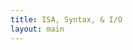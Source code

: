 ```yaml
---
title: ISA, Syntax, & I/O
layout: main
---
```


<div class="show-for-medium-up" style="display: none">
    <div class="medium-3 columns">
	<div class="panel">

	
<!-- NOTE: the following block must not be indented or it isn't properly recognized as markdown -->

<h3 class="noanchor"> Table of Contents </h3>

<div markdown="1" class="toc">

1. TOC
{:toc}

</div>
<!-- END OF MARKDOWN BLOCK -->


        </div>
    </div>
</div>

<div class="medium-9 columns my-content" markdown="1">
<div class="ancs" id="top"></div>

# Instruction Set and Assembly Language #
{:.no_toc}
{:.ancs}

This section describes all the instructions and pseudo-instructions supported by the PLP system.  It also gives examples on how to use each instruction and notes on any limitations.


## Comments ##
{:.ancs}

Comments may appear anywhere in the program's code, including on label, instruction, and directive lines.

To use a comment, type `#` before your comment.  All text after the `#` until the end of the line is ignored by the assembler.

  * For example, if you wanted to put a comment on a blank line as well as a instruction line, the code would be:

<pre><code class="language-plp">
# This is the first comment 
addu $s0, $s0, $s1	# This is the second comment
</code></pre>

_Note:_ Comments are very helpful for debugging and helping others who read the code to understand what a certain segment of code is supposed to do.

[Back to the top](#top)


## Values ##
{:.ancs}

Some instructions require a value to be given.  PLPTool will accept values in 4 formats: binary (base 2), decimal (base 10), hexadecimal (base 16), and ASCII (converts from ascii encoding to a value). The representation is indicated using a prefix before the value.


| Representation	| Format					| Sample Usage	| Notes			|
| :---------------- | :------------------------ | :------------ | :------------ |
| Binary			| `0b`&lt;value&gt;			| 0b10110		| Binary values can only contain 1's and 0's	|
| Decimal			| &lt;value&gt;				| 1975			| A negative value can be represented by including a `-` symbol before the value. The value will be represented in two's complement |
| Hexadecimal		| `0x`&lt;value&gt;			| 0xfc10		| The prefix, `0h`, can also be used for hexadecimal values	|
| ASCII				| `'`&lt;character&gt;`'`	| 'a'			| ASCII strings (more than one ASCII character) can only be used with [assembler directives](#data-and-string-allocation)	|


[Back to the top](#top)


## Symbols ##
{:.ancs}

This document uses the following symbols and expressions throughout, refer here if you come accross something that is not familiar.

* `=` - equals
* `+` - plus
* `-` - minus/subtract
* `*` - multiply
* `>>` - signed shift right
* `<<` - shift left
* `&` - bitwise AND
* `|` - bitwise OR
* `~` - inverse/bitwise NOT
* `val = (expr) ? tr : fl` - this is a simplified version of an if-then-else statement
    * if `(expr)` is true, then `val` is set to `tr`. if `(expr)` is false, then `val` is set to `fl`
* `<` - less than
* `==` - is equal to
* `!=` - is NOT equal to
* `SignExtend(val)` - take the value `val` and sign extend it to the required bit size(see [Signed & Unsigned]({{site.baseurl}}/secret.html#sign) for more info)
* `ZeroExtend(val)` - take the value `val` and zero extend it to the required bit size(see [Signed & Unsigned]({{site.baseurl}}/secret.html#sign) for more info)

[Back to the top](#top)


## Assembler Directives ##


### Memory Organization ###
{:.ancs}

In order to resolve branch and jump targets, the user must inform the assembler where program starts in memory before any instructions, labels, or includes are written/executed.

The format for this would be `.org` followed by the address in memory desired.  The address must be word aligned, meaning it must a 32-bit number that is a multiple of 4.

  * For example, to begin the program at the address 0x10000000, the code would be:

<pre><code class="language-plp">
.org 0x10000000
</code></pre>

_**IMPORTANT NOTE:**_ This must be the first non-comment line in the main source file.  It is possible, however, to have multiple .org statements throughout the program.

[Back to the top](#top)


### Data and String Allocation ###
{:.ancs}

There are three ways to allocate space for data with PLPTool:

  * A single word
  * Space in terms of numbers of words
  * A string

[Back to the top](#top)



#### Single Word Allocation ####
{:.ancs}

The `.word` directive allocates a single word with or without an initial value.  This is especially useful after a label for ease of access.

  * For example, to allocate a variable and initialize it to the value `4`, the code would be:

<pre><code class="language-plp">
.org 0x10000000

my_variable:
     .word 4

main:

    li $t0, my_variable     # get a pointer to my_variable
    lw $t1, 0($t0)          # $t1 has the value of my_variable (4) now
</code></pre>



[Back to the top](#top)


#### Space Allocation ####
{:.ancs}

PLPTool supports allocating space by taking the number of words to be allocated by using the `.space` directive, as opposed to a single word with the `.word` directive.

  * For example, to allocate a variable with a length of 2 words, the code would be:

<pre><code class="language-plp">
.org 0x10000000 

long_variable:
     .space 2  

main:

    li $t0, long_variable    # get a pointer to the variable
    lw $t1, 0($t0)           # get the first word
    lw $t2, 4($t0)           # get the second word
</code></pre>


[Back to the top](#top)



#### String Allocation ####
{:.ancs}

PLPTool supports three types of string allocation:

  * `.ascii`
    * This allocates a packed array of characters without a trailing null character (terminator) to indicate the end of the string.

For example, if you wanted to allocate a variable with a string using the `.ascii` directive, the code would be:

<pre><code class="language-plp">
my_string_ascii:
     .ascii "example string"  # no null terminator
</code></pre>


  * `.asciiz`
    * This allocates a packed array of characters with a trailing null character that indicates the end of the string.

For example, if you wanted to allocate a variable with a string using the `.asciiz` directive, the code would be:

<pre><code class="language-plp">
my_string_asciiz:
     .asciiz "example string" # null terminator inserted at end of string
</code></pre>


  * `.asciiw`
    * This allocates a word aligned array of characters with a trailing null character that indicates the end of the string.

For example, if you wanted to allocate a variable with a string using the `.asciiw` directive, the code would be:

<pre><code class="language-plp">
my_string_asciiw:
     .asciiw "example string" # word aligned, null terminator inserted at end of string
</code></pre>


_Note:_ PLPTool also supports escaping newline characters with **`\n`** .

[Back to the top](#top)

## Labels ##
{:.ancs}

Labels allow the programmer to use branch and jump instructions.  A label is used to mark sections of code within the program.

To implement a label, type the name of label you wish to use followed by a colon.

  * For example, to create a label called "main", the code would be:  

<pre><code class="language-plp">
.org 0x10000000

main:
    # PLP instructions here
</code></pre>

  * It is the standard convention to have the first label in a program titled "main".

_Note:_ It is possible to load a pointer to a label using the load immediate instruction `li`.

<pre><code class="language-plp">
.org 0x10000000

main: 
    # PLP instructions here

label2:
    li $t0 , main
</code></pre>

[Back to the top](#top)


## Operations ##
{:.ancs}

Below is the list of all operations within PLP, broken down into sections by their type. The syntax, an example, a representative expression, and any notes are provided. Hover over the operation to see the exapanded title.

### Arithmetic Operations ###
{:.ancs}

These operations allow for basic arithmetic, such as addition and subtraction, within PLP.<br/>
**IT SHOULD BE NOTED** that `addu`, `addiu`, and `subu` are mislabeled. The trailing `u` normally implies *unsigned*. However, all three of these operations are signed.

<div class="mobile" markdown="1">

| Syntax		| Expression			    | Sample Usage             | Notes				        |
| :-------------------- | :-------------------------------- | :--------------------    | :--------------------------------      |
| <span title="Add unsigned">`addu  $rd, $rs, $rt`</span>	| `rd = rs + rt;`		    | `addu  $v0, $a0, $a1`    | Unsigned addition(see above)		|
| <span title="Add immediate unsigned">`addiu $rd, $rs, imm`</span> | `rd = rs + SignExtend(imm);`      | `addiu $v0, $a0, 0xFEED` | Unsigned addition(see above), add $a0 with 65261  |
| <span title="Subtract unsigned">`subu  $rd, $rs, $rt`</span>	| `rd = rs - rt;`		    | `subu  $v0, $a0, $a1`    | Unsigned subtraction(see above)		        |
| <span title="Multiply, low order">`mullo $rd, $rs, $rt`</span>	| `rd = (rs * rt) & 0xFFFFFFFF;`    | `mullo $v0, $a0, $a1`    | Multiply (return low order bits)	|
| <span title="Multiply, high order">`mulhi $rd, $rs, $rt`</span>	| `rd = (rs * rt) >> 32;`	    | `mulhi $v0, $a0, $a1`    | Multiply (return high order bits)	|
| <span title="Load upper immediate">`lui $rt, imm`</span>        | `rt = imm << 16;`                 | `lui $a0, 0xFEED`        | Write 0xFEED0000 to $a0 register.      |
{:.mobile}

</div>

`$rd` is the destination register, where the resulting value will go.<br/>
`$rs` is the source registers: this is the value that the operation acts upon.<br/>
`$rt` is the target register: this is the value that the operation uses.<br/>
`imm` is a 16-bit integer that can be represented by any of the methods given by PLPTool.

It should be noted that `lui` is not used by itself very often.  Instead, `ori` is used in its place, or `lui` is used as part of the [psuedo-operation](#pseudo-operations) `li`.

_**IMPORTANT NOTE:**_ If `imm` is greater than 16 bits, the assembler will truncate the more significant bit positions beyond the sixteenth place. This means the maximum immediate value is 65535.


**Example**

<pre><code class="language-plp" id="clipboard-content-arith-ex">
# main source file

.org 0x10000000

# Arithmetic Examples
main:
# Load values to use
    li $t0 , 0b100	# loading 4 into $t0 using binary notation
    li $t1 , 0xF	# loading 15 into $t1 using hex notation
    li $t2 , 8		# loading 8 into $t2

# add
    addu $t3 , $t1 , $t0	# adds $t1(15) and $t0(4) and stores into $t3
    # result in $t3 is now 19
    addu $t3 , $t3 , $t2	# adds $t3(19) and $t2(8) and stores into $t3
    # note, you can use the same register for deistination, source, and target
    # result in $t3 is now 27
    addiu $t3 , $t3 , 3 # add an immediate value to $t3, making it 30, storing ing $t3
    addiu $t3 , $t3 , -10   # add a negative ten to $t3, store in $t3, now 20
    # note the lack of subiu, add handles both immediate value operations
    
# multiply
    mullo $t4 , $t3 , $t3	# multiply $t3(27) and $t3(27), store the LOWER 8 bytes(1 word)
    li $t0 , 65535	# load 65535 into $t0 (0xFFFF)
    li $t1 , 65535	# load 65535 into $t1 (0xFFFF)
    mullo $t2 , $t0 , $t1	# multiply $t0 and $t1, store LOWER word into $t2
    mulhi $t3 , $t0 , $t1	# multiply $t0 and $t1, store UPPER word into $t3
    # it should be noted that mullo and mulhi are deeply related
    # if the product of mullo overflows(is higher than you can represented with a signed integer), mulhi will return the sign bit, along with the rest of the bits
    # $t2 will have 4294836225(0xFFFE0001)
    # $t3 will have 0(0x00000000)
    #	NOTE: the most significant bit here is the sign bit(0) due to overflow
    # to read the whole number, stack the hex digits like so
    #	0x00000000 0xFFFE0001
    #	UPPER      LOWER
    #	0x00000000FFFE0001 (4294836225)
    #	TOTAL

    # another example, using negatives
    li $t0 , -45	# load a negative value(-45) into $t0
    li $t1 , 295	# load 295 into $t1
    mulhi $t3 , $t0 , $t1	# multiply $t0 and $t1, store HIGH order bits in $t3
    mullo $t2 , $t0 , $t1	# multiply $t0 and $t1, store LOW order bits in $t2
    
    # here, we get a negative result. since mullo and mulhi are SIGNED operations, the result will be represented in two's complement
    # $t2 will have 0xFFFFCC25(-13275)	this is the lower bits of the result, in two's complement
    # $t3 will have 0xFFFFFFFF(-1)		this is the higher bits of the result, in two's complements, this value is not used alone
    #	note that $t3 is all 1's(F is 1111 in decimal). these leading 1's do not modify the value of a negative number, just as leading 0's do not modify the value of a positive number
    # the final result would be 0xFFFFFFFFFFFFCC25(-13275)

    # one more example, with large numbers and a negative output
    li $t0 , 87578778	# load a large number into $t0	
    li $t1 , -87578778	# load a large negative number(small) into $t1
    mullo $t2 , $t0 , $t1	# multiply, low order bits
    mulhi $t2 , $t0 , $t1	# multiply, high order bits

    # here, the upper bits are neccessary to properly represent the value
    # $t2 will have 0x19F5C35C(435536732)	note how this is not negative by itself, it needs the upper bits to be complete
    # $t3 will have 0xFFE4C023(-1785821)	these two numbers, when combined, show the real result
    # 0xFFE4C02319F5C35C(-7670042355973284)	this is the real result

</code></pre>
<button title="Note: clipboard access is not available on all platforms, results may vary." id="clipboard-button-arith-ex" class="tiny copy-button" data-clipboard-target="clipboard-content-arith-ex">Copy to clipboard</button>

<p class="panel show-for-touch">Note: clipboard access is not available on all platforms, results may vary.</p>

[Back to the top](#top)


### Logical/Bitwise Operations ###
{:.ancs}

These operations allow for basic logical/bitwise operations, such as AND or OR, to be preformed on values and registers.

<div class="mobile" markdown="1">

| Syntax		| Expression			         | Sample Usage             | Notes				                        |
| :-------------------- | :--------------------------------      | :--------------------    | :--------------------------------                         |
| <span title="bitwise AND">`and   $rd, $rs, $rt`</span>	| `rd = rs & rt;`		         | `and   $v0, $a0, $a1`    | Bitwise logical AND		                        |
| <span title="bitwise AND immediate">`andi  $rd, $rs, imm`</span> | `rd = rs & ZeroExtend(imm);`           | `andi  $v0, $a0, 1337`   | Bitwise logical AND                                       |
| <span title="bitwise OR">`or    $rd, $rs, $rt`</span>	| `rd = rs | rt;`		         | `or    $v0, $a0, $a1`    | Bitwise logical OR		                        |
| <span title="bitwise OR immediate">`ori   $rd, $rs, imm`</span> | `rd = rs  |  ZeroExtend(imm);`         | `ori   $v0, $a0, 0x0539` | Bitwise logical OR                                        |
| <span title="bitwise NOR">`nor   $rd, $rs, $rt`</span>	| `rd = ~(rs | rt);`	                 | `nor   $v0, $a0, $a1`    | Bitwise logical NOR		                        |
| <span title="is less than">`slt   $rd, $rs, $rt`</span>	| `rd = (rs < rt) ? 1 : 0;`	         | `slt   $v0, $a0, $a1`    | Signed compare			                        |
| <span title="is less than immediate">`slti  $rd, $rs, imm`</span> | `rd = (rs < SignExtend(imm)) ? 1 : 0;` | `slti  $v0, $a0, 0xDEAD` | Signed compare                                            |
| <span title="is less than unsigned">`sltu  $rd, $rs, $rt`</span>	| `rd = (rs < rt) ? 1 : 0;`              | `sltu  $v0, $a0, $a1`    | Unsigned compare			                        |
| <span title="is less than immediate unsigned">`sltiu $rd, $rs, imm`</span> | `rd = (rs < SignExtend(imm)) ? 1 : 0;` | `sltiu $v0, $a0, 0xDEAD` | Unsigned compare                                          |
| <span title="shift left logical">`sll $rd, $rt, shamt`</span> | `rd = rt << shamt;`                    | `sll $v0, $a0, 0x12`     | Shift $a0 by 18 to the left and store the result in $v0   |
| <span title="shift left logical register">`sllv $rd, $rs, $rt`</span>  | `rd = rs << rt;`                       | `sllv $v0 , $a0 , $a1`   | Shift $a0 by $a1 to the left and store the result in $v0  |
| <span title="shift right logical">`srl $rd, $rt, shamt`</span> | `rd = rt >> shamt;`                    | `srl $v0, $a0, 18`       | Shift $a0 by 18 to the right and store the result in $v0  |
| <span title="shift right logical register">`srlv $rd, $rs, $rt`</span>  | `rd = rs >> rt;`                       | `srlv $v0 , $a0 , $a1`   | Shift $a0 by $a1 to the right and store the result in $v0 |
{:.mobile}

</div>

`$rd` is the destination register, where the resulting value will go.<br/>
`$rs` is the source registers: this is the value that the operation acts upon.<br/>
`$rt` is the target register: this is the value that the operation uses.<br/>
`imm` is a 16-bit integer that can be represented by any of the methods given by PLPTool.<br/>
`shamt` is a 5-bit integer that can be represented by any of the methods given by PLPTool.

_**IMPORTANT NOTE:**_ If the shift amount value is greater than 5 bits, the assembler will truncate the more significant positions beyond the fifth bit. This means the maximum shift amount is 31.

_**IMPORTANT NOTE:**_ If `imm` is greater than 16 bits, the assembler will truncate the more significant bit positions beyond the sixteenth place. This means the maximum immediate value is 65535.

**EXAMPLE**

<pre><code id="clipboard-content-logic-ex" class="language-plp">
# main source file

.org 0x10000000

# Logical Examples
main:
# load values to use below
	li $t0 , 0b110101
	li $t1 , 0b001100
	
# AND
	and $t2 , $t0 , $t1	# ANDs $t0 and $t1 to get 0b000100 (8)
        andi $t2 , $t0 , 0b000011   # and $t0 with 0b000011 to get 0b000001 (1)

# OR
	ori $t3 , $t0 , 0b111111	# OR $t0 and 0b111111 to get 0b111111 (63)
        or $t3 , $t0 , $t1  # OR $t0 and $t1 to get 0b111101 (61)

# NOR
	nor $t4 , $t0 , $t1	# NOR $t0 and $t1 to get 0b000010 with leading 1s

# less than
	li $t0 , 30
	li $t1 , -16
	slt $t5 , $t0 , $t1	# if $t0 is less than $t1, $t5 will be 1, else it will be 0
	# since slt is signed, this will return 0
	sltiu $t5 , $t0 , -2		# unsigned comparison means that -2 is greater than 30, $t5 will be 1
	# -2 is 0xFFFFFFFE and 30 is 0x00000000E

# shift
	li $t0 , 0b10001101	# load $t0 with a value, represented in binary
	li $t1 , 4		# load $t1 with a value to shift by
	li $t6 , 0x8000000F	# load negative value 
	sllv $t7 , $t0 , $t1		# shift $t0(0b10001101) left $t1(4) bits, result will be 0b100011010000
	srl $t8 , $t6 , 3	# shift $t6(0x8000000F) right 3 bits, should result in (0x10000001)
	srlv $t9 , $t6 , $t1		# shift $t6 right 4 bits
	# note the result of this is NOT negativem srl and sll are UNSIGNED operations
</code></pre>
<button title="Note: clipboard access is not available on all platforms, results may vary." id="clipboard-button-logic-ex" class="tiny copy-button" data-clipboard-target="clipboard-content-logic-ex">Copy to clipboard</button>

<p class="panel show-for-touch">Note: clipboard access is not available on all platforms, results may vary.</p>


[Back to the top](#top)

### Control Flow Operations ###

These operations allow for a program to execute instructions in a non-linear fashion. Without them it would only be possible to run instructions in order from the first instruction to the last instruction in memory. Control flow operations allow a program to execute instructions from a specified location in a program either conditional or unconditionally.

**_IMPORTANT NOTE:_** There is a "branch delay slot" immediately after all control flow instruction (jumps and branchs).  The next line of code following the jump/branch will always be executed along with the jump/branch.  To avoid complications, it is generally advisable to put a no-operation instruction (`nop`) immediately after the jump/branch instruction, unless the branch delay slot needs to be utilized.

#### Conditional (Branch) ####
{:.ancs}

In a high level language, conditional statements are typically written as *if* statements. In PLP, **branch** instructions are used for conditional execution. Branch instructions use two registers and a label. They check the equalitiy of the value in two specified registers. There are two types of branch instructions, *branch-if-equal* (`beq`) and *branch-if-not-equal* (`bne`). A `beq` instruction will begin executing instructions at the specified label if the two register values are equal. A `bne` instruction will begin executing instructions at the specified label if the two register values are *not* equal. If the condition of a branch instruction was met then it is common to say, "the branch was taken".

Branching based on an inequality requires the use of two instructions, a *set-less-than* instruction ([`slt`](#logicalbitwise-operations)) and a branch instruction. The branch instruction can be used to compare the result of the `slt` with the zero register (`$0`).

<div class="mobile" markdown="1">
| Syntax		| Expression			    | Sample Usage          | Notes				                                        |
| :-------------------- | :-------------------------------- | :-------------------- | :--------------------------------         |
| <span title="branch if equal">`beq $rt, $rs, label`</span> | `if(rt == rs) PC = PC + 4 + imm;` | `beq $a0, $a1, done`  | Branch to `done` if $a0 and $a1 are equal                                   |
| <span title="branch if not equal">`bne $rt, $rs, label`</span> | `if(rt != rs) PC = PC + 4 + imm;` | `bne $a0, $a1, error` | Branch to `error` if $a0 and $a1 are NOT equal                              |

{:.mobile}

</div>

#### Unconditional (Jump) ####
{:.ancs}

A jump instruction always goes to a given in the instruction (some languages call this a *GOTO* instruction). PLP has several types of jump instructions. The simplist jump (`j`) goes to the label given in the instruction. The other jump instructions use registers and allow for more sophisticated control flow.

The jump-and-link (`jal`) instruction saves the address of the instruction following the instruction's branch delay slot into register `$ra` (return address). The jump-register (`jr`) instruction can be used to jump back to this return address. This can be taken advantage of to write pieces of code, after a label, that can be used from multiple locations in the program. This reusable piece of code is often called a *subroutine*.

<div class="mobile" markdown="1">

| Syntax		| Expression			    | Sample Usage          | Notes				                                        |
| :-------------------- | :-------------------------------- | :-------------------- | :--------------------------------         |
| <span title="jump">`j label`</span>             | `PC = jump_target;`               | `j loop`              | Jump to loop label                                                        |
| <span title="jump and link">`jal label`</span>           | `ra = PC + 4; PC = jump_target;`  | `jal read_serial`     | Jump to read_serial after saving return address to $ra |
| <span title="jump to register">`jr $rs`</span>              | `PC = rs;`                        | `jr $ra`              | Load the content of $ra into PC register  |
| <span title="jump to register and link">`jalr $rd, $rs`</span>       | `rd = PC + 4; PC = rs;`           | `jalr $s5, $t0`       | Jump to location gien by contents of `rs`, save return address in `rd`. |

{:.mobile}

</div>

`label` is the name of a label somewhere in the program, usually a string.<br/>
`$rs` is the source registers: this is the value that the operation acts upon.<br/>
`$rd` is the destination register, where the resulting value will go.<br/>
`$rt` is the target register: this is the value that the operation uses.

**EXAMPLE**

<pre><code class="language-plp" id="clipboard-content-jump-ex">
# main source file

.org 0x10000000

# Jump and Branch examples

	li $t0 , 250	# load 250 into $t0
	li $t1 , 100	# load 100 into $t1
	li $t3 , 300	# load 300 into $t3
	li $s4 , fun2	# load the address of fun2 into $s4
	li $s0 , main	# load the address of main into $s0
main:

	beq $t0 , $t1 , end	# if $t0 and $t1 are equal, branch to end label
	nop	# nop in branch delay slot

	jalr $ra, $s4	# jump and link to the label in $s4, store the current PC in $ra
	ori $t4 , $0 , 5	# use branch delay slot to load 5 into $t4 using ori

	slt $t4 , $t0 , $t3	# compare $t0 to $t3, store result(0 or 1) in $t4
	bne $t4 , $zero , func1	# if $t4 is NOT 0, branch to func1
	nop	# nop in branch delay slot

	j main
	nop

fun2:
	addu $t1 , $t1 , $t4 # add $t4 to $t1, store result in $t1
	jr $ra	# jump to the memory address in $ra
	nop	# nop in branch delay slot


end:
	j end	# an infinite loop
	nop	# common in programs that use interrupts

func1:
	addiu $t3 , $t3 , -10	# add -10 to $t3, store value in $t3
	jal fun2	# jump and link to fun2
	ori $t4 , $zero , 5	# branch delay slot to load 5 into $t4
	j main	# jump to main
	nop	# nop in branch delay slot

</code></pre>
<button title="Note: clipboard access is not available on all platforms, results may vary." id="clipboard-button-jump-ex" class="tiny copy-button" data-clipboard-target="clipboard-content-jump-ex">Copy to clipboard</button>

<p class="panel show-for-touch">Note: clipboard access is not available on all platforms, results may vary.</p>


[Back to the top](#top)


### Memory-focused Operations ###
{:.ancs}

These operations allow for the manipulation of memory and values within.

<div class="mobile" markdown="1">

| Syntax		| Expression			    | Sample Usage          | Notes				            |
| :-------------------- | :-------------------------------- | :-------------------- | :--------------------------------             |
| <span title="load word from memory">`lw $rt, imm($rs)`</span>    | `rt = SignExtend(imm)[rs];`       | `lw $v0, 0x4000($a1)` | Load contents of 0x4000 + $a1 into $v0        |
| <span title="store word into memory">`sw $rt, imm($rs)`</span>    | `SignExtend(imm)[rs] = rt;`       | `sw $a0, 128($v0)`    | Store contents of register $a0 to 128 + $v0   |
{:.mobile}

</div>

`$rt` is the target register: where the value will be.<br/>
`imm` is the offset of memory, in bytes.<br/>
`$rs` is the source register, holds a memory location.

**EXAMPLE**

<pre><code class="language-plp" id="clipboard-content-mem-ex">
# main source file

.org 0x10000000

main:

	li $t0 , 0x1000F000	# load a memory address into $t0
	li $t1 , 0x55	# load a value into $t1

	sw $t1 , 0($t0)	# store the value from $t1 into the memory location in $t0 with an offset of 0
	# to break this down a bit
	#	$t1 is the register in which the value is located
	#	$t0 is the register where the memory location is located
	#	0 is the byte offset
	# in the end, the value of $t1 will be placed in the memory location of $t0 + 0

	lw $t2 , 0($t1)	# load the value from the memory address stored in $t1 with an offset of 0 into the $t2 register
	# to break this down a bit
	#	$t2 is the register in which the value will be loaded into
	#	$t1 is the register where the memory location is located
	#	0 is the byte offset
	# in the end, the value of $t2 will be loaded from the memory location of $t1 + 0
</code></pre>
<button title="Note: clipboard access is not available on all platforms, results may vary." id="clipboard-button-mem-ex" class="tiny copy-button" data-clipboard-target="clipboard-content-mem-ex">Copy to clipboard</button>

<p class="panel show-for-touch">Note: clipboard access is not available on all platforms, results may vary.</p>

[Back to the top](#top)



## Pseudo-Operations ##
{:.ancs}

The PLP assembler supports several pseudo-operations to make programming easier.  The following pseudo-operations are supported by PLP:

<div class="mobile" markdown="1">

| Pseudo-op              | Equivalent instruction(s)                              | Notes                                                               | 
| :--------              | :------------------------                              | :----------------------------------------------------------------   | 
| `nop`                  | `sll $0, $0, 0`                                        | No-operation.  Can be used for branch delay slots                   | 
| `b label`              | `beq $0, $0, label`                                    | Branch always to label                                              | 
| `move $rd, $rs`        | `add $rd, $0, $rs`                                     | Copy $rs to $rd                                                     | 
| `push $rt`             | `addiu $sp, $sp, -4; sw $rt, 0($sp)`                   | Push $rt into the stack                                             | 
| `pop $rt`              | `lw $rt, 0($sp); addiu $sp, $sp, 4`                    | Pop data from the top of the stack to $rt                           | 
| `li $rd, imm`          | `lui $rd, (imm & 0xff00) >> 16; ori $rd, imm & 0x00ff` | Load a 32-bit number to $rd                                         | 
| `li $rd, label`        | `lui $rd, (imm & 0xff00) >> 16; ori $rd, imm & 0x00ff` | Load the address of a label to a register to be used as a pointer.  | 
| `call label`           |                                                        | Save $aX, $tX, $sX, and $ra to stack and call function              | 
| `return`               |                                                        | Restore $aX, $tX, $sX, and $ra from stack and return                | 
| `save`                 |                                                        | Save all registers except for $zero to stack                        | 
| `restore`              |                                                        | Restore all registers saved by 'save' in reverse order              | 
| `lwm $rt, imm32/label` |                                                        | Load the value from a memory location into $rt                      | 
| `swm $rt, imm32/label` |                                                        | Store the value in $rt to a memory location                         | 
{:.mobile}

</div>


[Back to the top](#top)



## Registers Names and Conventions ##
{:.ancs}

Aside from $zero, $at, $iv, $ir, $sp and $ra, PLP does not explicitly assign special functions to a register.  This section lays down some conventions on how the other registers should be used.  All libraries included with PLPTool adhere to these conventions.



| Register    	| Usage                     				| Notes 	| 
| :---------------- | :---------------------------------- | :--------- |
| `$zero`    		| Constant value 0          		| This register can not be written to and always returns the value 0 	| 
| `$at`       		| Assembler temporary       | Assembler reserved, do not use 															| 
| `$v0 - $v1` 	| Values for results        		| Use for return values of functions 															| 
| `$a0 - $a3` 	| Arguments                 			| Use for arguments of functions 																| 
| `$t0 - $t9` 		| Temporaries               			| Do not use these registers across function calls, as they will most likely be corrupted 	| 
| `$s0 - $s7` 	| Saved temporaries         	| These registers should be saved and restored after function calls	| 
| `$i0 - $i1`   	| Interrupt temporaries     	| Use inside Interrupt Service Routine (ISR) 											| 
| `$iv`       		|  Interrupt vector          		| The CPU jumps to the address pointed by this register when an interrupt occurs	| 
| `$sp`       		| Stack pointer             			| Use this register to implement a stack	| 
| `$ir`       			| Interrupt return address	| Written by the CPU when an interrupt occurs	| 
| `$ra`       		| Return address            		| Do not manually write to this register unless restoring from the stack for nested function calls.  Use this register to return from a function using the jump register instruction | 
{:.mobile}



[Back to the top](#top)


</div>



